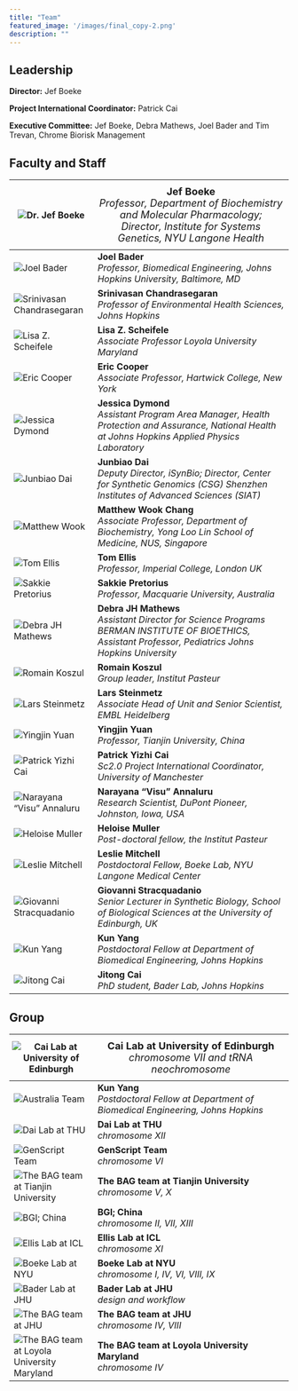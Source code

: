 ```yaml
---
title: "Team"
featured_image: '/images/final_copy-2.png'
description: ""
---
```

## Leadership
**Director:** Jef Boeke

**Project International Coordinator:** Patrick Cai

**Executive Committee:** Jef Boeke, Debra Mathews, Joel Bader and Tim Trevan, Chrome Biorisk Management

## Faculty and Staff
<!-- | ![alt text](../images/boeke.jpg) | Dr. Jef Boeke; Professor, Department of Biochemistry and Molecular Pharmacology; Director, Institute for Systems Genetics, NYU Langone Health |
| ----- | --- | -->

<style>
table th:first-of-type {
    width: 30%;
    padding: 1%;
}
table th:nth-of-type(2) {
    padding: 2%;
    width: 70%;
    font-weight: normal;
    font-size: 18px;
}
</style>


| ![Dr. Jef Boeke](../images/boeke.jpg) | **Jef Boeke** <br /> *Professor, Department of Biochemistry and Molecular Pharmacology; Director, Institute for Systems Genetics, NYU Langone Health* |
| --- | --- |
| ![Joel Bader](../images/bader_photo.jpg) | **Joel Bader** <br /> *Professor, Biomedical Engineering, Johns Hopkins University, Baltimore, MD* |
| ![Srinivasan Chandrasegaran](../images/chandrasegaran.jpg) | **Srinivasan Chandrasegaran** <br /> *Professor of Environmental Health Sciences, Johns Hopkins* |
| ![Lisa Z. Scheifele](../images/scheifele.jpg) | **Lisa Z. Scheifele** <br /> *Associate Professor Loyola University Maryland* |
| ![Eric Cooper](../images/cooper.jpg) | **Eric Cooper** <br /> *Associate Professor, Hartwick College, New York* |
| ![Jessica Dymond](../images/dymond.jpg) | **Jessica Dymond** <br /> *Assistant Program Area Manager, Health Protection and Assurance, National Health at Johns Hopkins Applied Physics Laboratory* |
| ![Junbiao Dai](../images/dai.jpg) | **Junbiao Dai** <br /> *Deputy Director, iSynBio; Director, Center for Synthetic Genomics (CSG) Shenzhen Institutes of Advanced Sciences (SIAT)* |
| ![Matthew Wook](../images/chang.png) | **Matthew Wook Chang** <br /> *Associate Professor, Department of Biochemistry, Yong Loo Lin School of Medicine, NUS, Singapore* |
| ![Tom Ellis](../images/ellis.jpeg) | **Tom Ellis** <br /> *Professor, Imperial College, London UK* |
| ![Sakkie Pretorius](../images/pretorius.jpg) | **Sakkie Pretorius** <br /> *Professor, Macquarie University, Australia* |
| ![Debra JH Mathews](../images/mathews.jpg) | **Debra JH Mathews** <br /> *Assistant Director for Science Programs BERMAN INSTITUTE OF BIOETHICS, Assistant Professor, Pediatrics Johns Hopkins University* |
| ![Romain Koszul](../images/koszul.jpg) | **Romain Koszul** <br /> *Group leader, Institut Pasteur* |
| ![Lars Steinmetz](../images/steinmetz.jpeg) | **Lars Steinmetz** <br /> *Associate Head of Unit and Senior Scientist, EMBL Heidelberg* |
| ![Yingjin Yuan](../images/yuan.jpg) | **Yingjin Yuan** <br /> *Professor, Tianjin University, China* |
| ![Patrick Yizhi Cai](../images/cai.jpg) | **Patrick Yizhi Cai** <br /> *Sc2.0 Project International Coordinator, University of Manchester* |
| ![Narayana “Visu” Annaluru](../images/annaluru.jpg) | **Narayana “Visu” Annaluru** <br /> *Research Scientist, DuPont Pioneer, Johnston, Iowa, USA* |
| ![Heloise Muller](../images/heloise.jpg) | **Heloise Muller** <br /> *Post-doctoral fellow, the Institut Pasteur* |
| ![Leslie Mitchell](../images/mitchell.jpg) | **Leslie Mitchell** <br /> *Postdoctoral Fellow, Boeke Lab, NYU Langone Medical Center* |
| ![Giovanni Stracquadanio](../images/stracquadanio.png) | **Giovanni Stracquadanio** <br /> *Senior Lecturer in Synthetic Biology, School of Biological Sciences at the University of Edinburgh, UK* |
| ![Kun Yang](../images/yang.jpg) | **Kun Yang** <br /> *Postdoctoral Fellow at Department of Biomedical Engineering, Johns Hopkins* |
| ![Jitong Cai](../images/jcai.jpeg) | **Jitong Cai** <br /> *PhD student, Bader Lab, Johns Hopkins* |

## Group
| ![Cai Lab at University of Edinburgh](../images/cailab_groupshot.jpg) | **Cai Lab at University of Edinburgh** <br /> *chromosome VII and tRNA neochromosome* |
| --- | --- |
| ![Australia Team](../images/australia-team.jpg) | **Kun Yang** <br /> *Postdoctoral Fellow at Department of Biomedical Engineering, Johns Hopkins* |
| ![Dai Lab at THU](../images/dai-lab.jpg) | **Dai Lab at THU** <br /> *chromosome XII* |
| ![GenScript Team](../images/genscript-team.jpg) | **GenScript Team** <br /> *chromosome VI* |
| ![The BAG team at Tianjin University](../images/bag-team-tianjin.jpg) | **The BAG team at Tianjin University** <br /> *chromosome V, X* |
| ![BGI; China](../images/bgi-china.jpg) | **BGI; China** <br /> *chromosome II, VII, XIII* |
| ![Ellis Lab at ICL](../images/ellis-lab.jpg) | **Ellis Lab at ICL** <br /> *chromosome XI* |
| ![Boeke Lab at NYU](../images/boeke-lab.jpeg) | **Boeke Lab at NYU** <br /> *chromosome I, IV, VI, VIII, IX* |
| ![Bader Lab at JHU](../images/bader_photo.jpg) | **Bader Lab at JHU** <br /> *design and workflow* |
| ![The BAG team at JHU](../images/bag-team-jhu.jpg) | **The BAG team at JHU** <br /> *chromosome IV, VIII* |
| ![The BAG team at Loyola University Maryland](../images/bag-team-loyola.jpg) | **The BAG team at Loyola University Maryland** <br /> *chromosome IV* |
